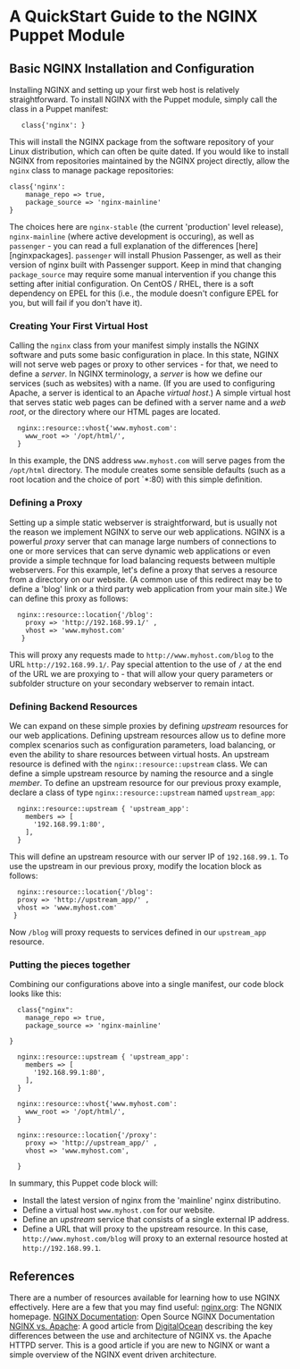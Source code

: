 # A QuickStart Guide to the NGINX Puppet Module

## Basic NGINX Installation and Configuration

Installing NGINX and setting up your first web host is relatively straightforward.  To install
NGINX with the Puppet module, simply call the class in a Puppet manifest:
```
   class{'nginx': }
```
This will install the NGINX package from the software repository of your Linux distribution, which can often be quite dated.  If you would like to install NGINX from repositories maintained by the NGINX project directly, allow the `nginx` class to manage package repositories:

```
class{'nginx':
    manage_repo => true,
    package_source => 'nginx-mainline'
}
```
The choices here are `nginx-stable` (the current 'production' level release), `nginx-mainline` (where active development is occuring), as well as `passenger` - you can read a full explanation of the differences [here][nginxpackages]. `passenger` will install Phusion Passenger, as well as their version of nginx built with Passenger support. Keep in mind that changing `package_source` may require some manual intervention if you change this setting after initial configuration. On CentOS / RHEL, there is a soft dependency on EPEL for this (i.e., the module doesn't configure EPEL for you, but will fail if you don't have it).

### Creating Your First Virtual Host

Calling the `nginx` class from your manifest simply installs the NGINX software and puts some basic configuration in place.  In this state, NGINX will not serve web pages or proxy to other services - for that, we need to define a *server*.  In NGINX terminology, a *server* is how we define our services (such as websites) with a name.  (If you are used to configuring Apache, a server is identical to an Apache *virtual host*.)  A simple virtual host that serves static web pages can be defined with a server name and a *web root*, or the directory where our HTML pages are located.

```
  nginx::resource::vhost{'www.myhost.com':
    www_root => '/opt/html/',
  }
```
In this example, the DNS address `www.myhost.com` will serve pages from the `/opt/html` directory.  The module creates some sensible defaults (such as a root location and the choice of port `*:80) with this simple definition.

### Defining a Proxy

Setting up a simple static webserver is straightforward, but is usually not the reason we implement NGINX to serve our web applications.  NGINX is a powerful *proxy* server that can manage large numbers of connections to one or more services that can serve dynamic web applications or even provide a simple technque for load balancing requests between multiple webservers.  For this example, let's define a proxy that serves a resource from a directory on our website. (A common use of this redirect may be to define a 'blog' link or a third party web application from your main site.)  We can define this proxy as follows:

```
  nginx::resource::location{'/blog':
    proxy => 'http://192.168.99.1/' ,
    vhost => 'www.myhost.com'
   }
```
This will proxy any requests made to `http://www.myhost.com/blog` to the URL `http://192.168.99.1/`.  Pay special attention to the use of `/` at the end of the URL we are proxying to - that will allow your query parameters or subfolder structure on your secondary webserver to remain intact.  

### Defining Backend Resources

We can expand on these simple proxies by defining *upstream* resources for our web applications.  Defining upstream resources allow us to define more complex scenarios such as configuration parameters, load balancing, or even the ability to share resources between virtual hosts. An upstream resource is defined with the `nginx::resource::upstream` class.  We can define a simple upstream resource by naming the resource and a single *member*.  To define an upstream resource for our previous proxy example, declare a class of type `nginx::resource::upstream` named `upstream_app`:

```
  nginx::resource::upstream { 'upstream_app':
    members => [
      '192.168.99.1:80',
    ],
  }
  ```
  This will define an upstream resource with our server IP of `192.168.99.1`.  To use the upstream in our previous proxy, modify the location block as follows:
  
  ```
    nginx::resource::location{'/blog':
    proxy => 'http://upstream_app/' ,
    vhost => 'www.myhost.com'
   }
```
Now `/blog` will proxy requests to services defined in our `upstream_app` resource.

### Putting the pieces together

Combining our configurations above into a single manifest, our code block looks like this:

```
  class{"nginx":
    manage_repo => true,
    package_source => 'nginx-mainline'

}

  nginx::resource::upstream { 'upstream_app':
    members => [
      '192.168.99.1:80',
    ],
  }

  nginx::resource::vhost{'www.myhost.com':
    www_root => '/opt/html/',
  }

  nginx::resource::location{'/proxy':
    proxy => 'http://upstream_app/' ,
    vhost => 'www.myhost.com',

  }
```  

In summary, this Puppet code block will:
* Install the latest version of nginx from the 'mainline' nginx distributino.
* Define a virtual host `www.myhost.com` for our website.
* Define an *upstream* service that consists of a single external IP address.
* Define a URL that will proxy to the upstream resource.  In this case,  `http://www.myhost.com/blog` will proxy to an external resource hosted at `http://192.168.99.1`.

## References
There are a number of resources available for learning how to use NGINX effectively.  Here are a few that you may find useful:
[nginx.org][nginx]:  The NGNIX homepage.
[NGINX Documentation][nginxdocs]: Open Source NGINX Documentation
[NGINX vs. Apache][nginxvsapache]: A good article from [DigitalOcean][] describing the key differences between the use and architecture of NGINX vs. the Apache HTTPD server.  This is a good article if you are new to NGINX or want a simple overview of the NGINX event driven architecture.

[nginx]: http://ngnix.org
[phpfpm]: http://php-fpm.org
[nginxdocs]: http://nginx.org/en/docs/
[puppetlabsapache]: https://forge.puppetlabs.com/puppetlabs/apache
[digitalocean]: https://www.digitalocean.com
[nginxvsapache]: https://www.digitalocean.com/community/tutorials/apache-vs-nginx-practical-considerations
